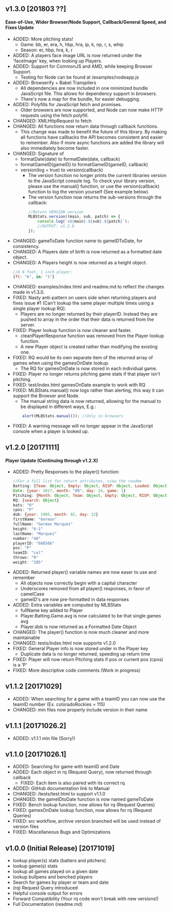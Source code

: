 ## v1.3.0 [201803 ??]
#### Ease-of-Use, Wider Browser/Node Support, Callback/General Speed, and Fixes Update
* ADDED: More pitching stats!
    * Game: bb, er, era, h, hbp, hra, ip, k, np, r, s, whip
    * Season: er, hbp, hra, k, r
* ADDED: A players face image URL is now returned under the 'faceImage' key, when looking up Players.
* ADDED: Support for CommonJS and AMD, while keeping Browser Support.
    * Testing for Node can be found at /examples/nodeapp.js
* ADDED: Browserify + Babel Transpilers
    * All dependencies are now included in one minimized bundle JavaScript file. This allows for dependency support in browsers.
    * There's now a map for the bundle, for easier debugging.
* ADDED: Polyfills for JavaScript fetch and promises.
    * Older browsers are now supported, and Node can now make HTTP requests using the fetch polyfill.
* CHANGED: XMLHttpRequest to fetch
* CHANGED: All functions now return data through callback functions.
    * This change was made to benefit the future of this library. By making all functions have callbacks the API becomes consistent and easier to remember. Also if more async functions are added the library will also immediately become faster.
* CHANGED: Signature of
    * formatDate(date) to formatDate(date, callback)
    * formatGameID(gameID) to formatGameID(gameID, callback)
    * version(log = true) to version(callback)
        * The version function no longer prints the current libraries version to the JavaScript console log. To check your library version, please use the manual() function, or use the version(callback) function to log the version yourself (See example below).
        * The version function now returns the sub-versions through the callback:
            ``` javascript
            //Return VERSION version
            MLBStats.version((main, sub, patch) => {
                console.log(`v${main}.${sub}.${patch}`);
                //OUTPUT: v1.3.0
            });
            ```
* CHANGED: gameToDate function name to gameIDToDate, for consistency.
* CHANGED: A Players date of birth is now returned as a formatted date object.
* CHANGED: A Players height is now returned as a height object.
    ``` javascript
    //A 6 foot, 1 inch player:
    {ft: "6", in: "1"}
    ```
* CHANGED: examples/index.html and readme.md to reflect the changes made in v1.3.0.
* FIXED: Nasty anti-pattern on users side when returning players and fixes issue #1 (Can't lookup the same player multiple times using a single player lookup RQ).
    * Players are no longer returned by their playerID. Instead they are pushed to array in the order that their data is returned from the server.
* FIXED: Player lookup function is now cleaner and faster.
    * cleanPlayerResponse function was removed from the Player lookup function.
    * A new Player object is created rather than modifying the existing one.
* FIXED: RQ would be its own separate item of the returned array of games when using the gamesOnDate lookup.
    * The RQ for gamesOnDate is now stored in each individual game.
* FIXED: Player no longer returns pitching game stats if that player isn't pitching.
* FIXED: test/index.html gamesOnDate example to work with RQ
* FIXED: MLBStats.manual() now logs rather than alerting, this way it can support the Browser and Node.
    * The manual string data is now returned, allowing for the manual to be displayed in different ways, E.g.:
    ``` javascript
        alert(MLBStats.manual()); //Only in browsers
    ```
* FIXED: A warning message will no longer appear in the JavaScript console when a player is looked up.

## v1.2.0 [20171111]
#### Player Update (Continuing through v1.2.X)
* ADDED: Pretty Responses to the player() function:
    ``` javascript
    //For a full list for return attributes, view the readme
    Batting: {Team: Object, Empty: Object, RISP: Object, Loaded: Object, Pitch: {loves: "FT", hates: "FC"}, …}
    Date: {year: 2017, month: "09", day: 24, game: 1}
    Pitching: {Month: Object, Team: Object, Empty: Object, RISP: Object, Loaded: Object, …}
    RQ: {search: Object}
    bats: "R"
    cpos: "P"
    dob: {year: 1995, month: 02, day: 22}
    firstName: "German"
    fullName: "German Marquez"
    height: "6-1"
    lastName: "Marquez"
    number: "48"
    playerID: "608566"
    pos: "P"
    teamID: "col"
    throws: "R"
    weight: "185"
    ```
* ADDED: Returned player() variable names are now easer to use and remember
    * All objects now correctly begin with a capital character
    * Underscores removed from all player() responses, in favor of camelCase
    * gameID's are now pre-formatted in data responses
* ADDED: Extra variables are computed by MLBStats
    * fullName key added to Player
    * Player.Batting.Game.avg is now calculated to be that single games avg
    * Player.dob is now returned as a Formatted Date Object
* CHANGED: The player() function is now much cleaner and more maintainable
* CHANGED: tests/index.html now supports v1.2.0
* FIXED: General Player info is now stored under in the Player key
    * Duplicate data is no longer returned, speeding up return time
* FIXED: Player will now return Pitching stats if pos or current pos (cpos) is a 'P'
* FIXED: More descriptive code comments (Work in progress)

## v1.1.2 [20171029]
* ADDED: When searching for a game with a teamID you can now use the teamID number (Ex. coloradoRockies = 115)
* CHANGED: min files now properly include version in their name

## v1.1.1 [20171026.2]
* ADDED: v1.1.1 min file (Sorry!)

## v1.1.0 [20171026.1]
* ADDED: Searching for game with teamID and Date
* ADDED: Each object in rq (Request Query), now returned through callback
    * FIXED: Each item is also paired with its correct rq
* ADDED: GitHub documentation link to Manual
* CHANGED: /tests/test.html to support v1.1.0
* CHANGED: the gameIDtoDate function is now named gameToDate
* FIXED: Bench lookup function, now allows for rq (Request Queries)
* FIXED: gamesOnDate lookup function, now allows for rq (Request Queries)
* FIXED: src workflow, archive version branched will be used instead of version files
* FIXED: Miscellaneous Bugs and Optimizations

## v1.0.0 (Initial Release) [20171019]
* lookup player(s) stats (batters and pitchers)
* lookup game(s) stats
* lookup all games played on a given date
* lookup bullpens and benched players
* Search for games by player or team and date
* (rq) Request Query introduced
* Helpful console output for errors
* Forward Compatibility (Your rq code won't break with new versions!)
* Full Documentation (readme.md)
